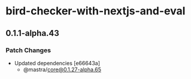 # bird-checker-with-nextjs-and-eval

## 0.1.1-alpha.43

### Patch Changes

- Updated dependencies [e66643a]
  - @mastra/core@0.1.27-alpha.65
